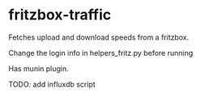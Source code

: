 # fritzbox-traffic

Fetches upload and download speeds from a fritzbox.

Change the login info in helpers_fritz.py before running

Has munin plugin.

TODO: add influxdb script

